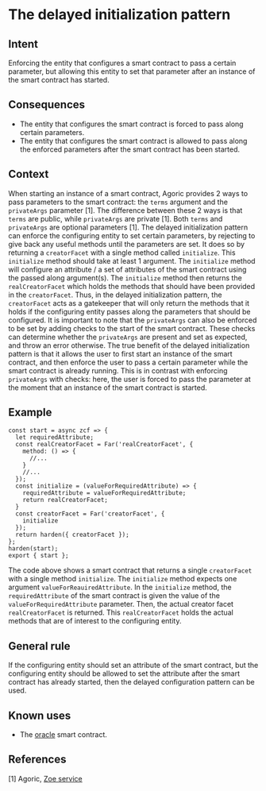 # The delayed initialization pattern

## Intent
Enforcing the
entity that configures a smart contract to pass a certain parameter, but
allowing this entity to set that parameter after an instance of the
smart contract has started.

## Consequences
-   The entity that configures the smart contract is forced to pass
    along certain parameters.
-   The entity that configures the smart contract is allowed to pass
    along the enforced parameters after the smart contract has been
    started.

## Context
When starting an instance of a smart contract, Agoric
provides 2 ways to pass parameters to the smart contract: the `terms`
argument and the `privateArgs` parameter [1]. The difference between
these 2 ways is that `terms` are public, while `privateArgs` are private
[1]. Both `terms` and `privateArgs` are optional parameters [1].
The delayed initialization pattern can enforce the configuring entity to
set certain parameters, by rejecting to give back any useful methods
until the parameters are set. It does so by returning a `creatorFacet`
with a single method called `initialize`. This `initialize` method
should take at least 1 argument. The `initialize` method will configure
an attribute / a set of attributes of the smart contract using the
passed along argument(s). The `initialize` method then returns the
`realCreatorFacet` which holds the methods that should have been
provided in the `creatorFacet`. Thus, in the delayed initialization
pattern, the `creatorFacet` acts as a gatekeeper that will only return
the methods that it holds if the configuring entity passes along the
parameters that should be configured. It is important to note that the
`privateArgs` can also be enforced to be set by adding checks to the
start of the smart contract. These checks can determine whether the
`privateArgs` are present and set as expected, and throw an error
otherwise. The true benefit of the delayed initialization pattern is
that it allows the user to first start an instance of the smart
contract, and then enforce the user to pass a certain parameter while
the smart contract is already running. This is in contrast with
enforcing `privateArgs` with checks: here, the user is forced to pass
the parameter at the moment that an instance of the smart contract is
started.

## Example
``` {.JavaScript}
const start = async zcf => {
  let requiredAttribute;
  const realCreatorFacet = Far('realCreatorFacet', {
    method: () => {
      //...
    }
    //...
  });
  const initialize = (valueForRequiredAttribute) => {
    requiredAttribute = valueForRequiredAttribute;
    return realCreatorFacet;
  }
  const creatorFacet = Far('creatorFacet', {
    initialize
  });
  return harden({ creatorFacet });
};
harden(start);
export { start };
```

The code above shows a smart contract that returns a
single `creatorFacet` with a single method `initialize`. The
`initialize` method expects one argument `valueForReauiredAttribute`. In
the `initialize` method, the `requiredAttribute` of the smart contract
is given the value of the `valueForRequiredAttribute` parameter. Then,
the actual creator facet `realCreatorFacet` is returned. This
`realCreatorFacet` holds the actual methods that are of interest to the
configuring entity.

## General rule
If the configuring entity should
set an attribute of the smart contract, but the configuring entity
should be allowed to set the attribute after the smart contract has
already started, then the delayed configuration pattern can be used.

## Known uses
-   The [oracle](https://docs.agoric.com/guides/zoe/contracts/oracle.html) smart contract.

## References
[1] Agoric, [Zoe service](https://docs.agoric.com/reference/zoe-api/zoe.html)
